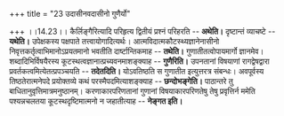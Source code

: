 +++
title = "23 उदासीनवदासीनो गुणैर्यो"

+++
।।14.23।। कैर्लिङ्गैरित्यादि परिहृत्य द्वितीयं प्रश्नं परिहरति --
**अथेति।** दृष्टान्तं व्याचष्टे -- **यथेति।** उपेक्षकस्य पक्षपाते
तत्त्वायोगादित्यर्थः। आत्मविदात्मकौटस्थ्यज्ञानेनासीनो
निवृत्तकर्तृत्वाभिमानोऽप्रयतमानो भवतीति दार्ष्टान्तिकमाह -- **तथेति।**
गुणातीतत्वोपायमार्गो ज्ञानमेव। शब्दादिभिर्विषयैरस्य
कूटस्थत्वज्ञानात्प्रच्यवनमाशङ्क्याह -- **गुणैरिति।** उपनतानां विषयाणां
रागद्वेषद्वारा प्रवर्तकत्वमित्येतत्प्रपञ्चयति -- **तदेतदिति।**
योऽवतिष्ठति स गुणातीत इत्युत्तरत्र संबन्धः। अवपूर्वस्य तिष्ठतेरात्मनेपदे
प्रयोक्तव्ये कथं परस्मैपदमित्याशङ्क्याह -- **छन्दोभङ्गेति।** पाठान्तरे
तु बाधितानुवृत्तिमात्रमनुष्ठानम्। करणाकारपरिणतानां गुणानां
विषयाकारपरिणतेषु तेषु प्रवृत्तिर्न ममेति पश्यन्नचलतया
कूटस्थदृष्टिमात्मनो न जहातीत्याह -- **नेङ्गत इति।**
